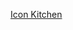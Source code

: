 [Icon Kitchen](https://icon.kitchen/i/H4sIAAAAAAAAAx2PQWvDMAyF%2F0rQrhmsrIOR21IYgx2X2yhFiRXXRLFTOW4Jpf%2B9sk9Cn957ku5wRU4UobmDQZm6M80EzYgcqYbRHtgtKGseR9ICEpI3UIMbgtd2CBzkxOQjPGro7d8ZF%2FVDvCQnA5Mqe3vIIoUv5nO%2F270rW2JrM9gPOH68FfAdfFkz4ux40%2BHXhBtWv%2BjR4IQ5fomdWzWzgZ%2BuLaYOLTtfyNaLM1W5v2qTY0OSPXMwifN%2F%2F3CjXk3ojQRn1msOYNxe4xqE4Ph4Ah%2BcQuMLAQAA)